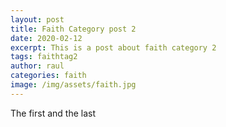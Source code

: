 ```yaml
---
layout: post
title: Faith Category post 2
date: 2020-02-12
excerpt: This is a post about faith category 2
tags: faithtag2
author: raul
categories: faith
image: /img/assets/faith.jpg
---
```


The first and the last
